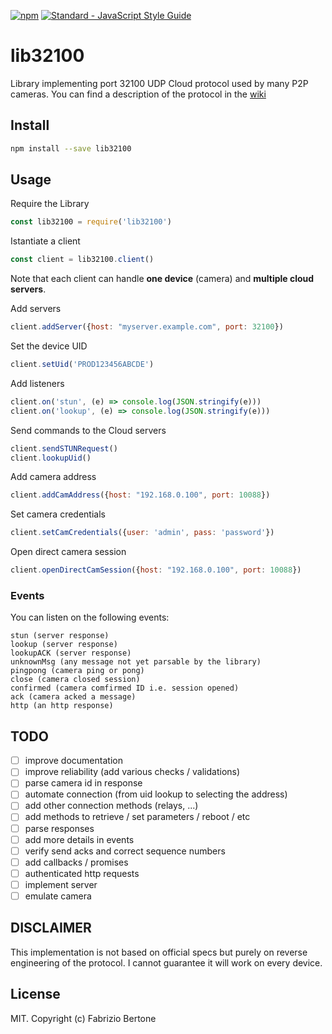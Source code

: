 [npm-image]: https://img.shields.io/badge/npm-v1.2.0-blue.svg
[npm-url]: https://npmjs.org/package/lib32100
[![npm][npm-image]][npm-url]
[![Standard - JavaScript Style Guide](https://img.shields.io/badge/code_style-standard-brightgreen.svg)](https://standardjs.com)


# lib32100
Library implementing port 32100 UDP Cloud protocol used by many P2P cameras.
You can find a description of the protocol in the [wiki](https://github.com/fbertone/lib32100/wiki)

## Install

```bash
npm install --save lib32100
```

## Usage

Require the Library
```javascript
const lib32100 = require('lib32100')
```

Istantiate a client
```javascript
const client = lib32100.client()
```
Note that each client can handle **one device** (camera) and **multiple cloud servers**.

Add servers
```javascript
client.addServer({host: "myserver.example.com", port: 32100})
```

Set the device UID
```javascript
client.setUid('PROD123456ABCDE')
```

Add listeners
```javascript
client.on('stun', (e) => console.log(JSON.stringify(e)))
client.on('lookup', (e) => console.log(JSON.stringify(e)))
```

Send commands to the Cloud servers
```javascript
client.sendSTUNRequest()
client.lookupUid()
```

Add camera address
```javascript
client.addCamAddress({host: "192.168.0.100", port: 10088})
```

Set camera credentials
```javascript
client.setCamCredentials({user: 'admin', pass: 'password'})
```

Open direct camera session
```javascript
client.openDirectCamSession({host: "192.168.0.100", port: 10088})
```

### Events

You can listen on the following events:
```
stun (server response)
lookup (server response)
lookupACK (server response)
unknownMsg (any message not yet parsable by the library)
pingpong (camera ping or pong)
close (camera closed session)
confirmed (camera comfirmed ID i.e. session opened)
ack (camera acked a message)
http (an http response)
```

## TODO

- [ ] improve documentation
- [ ] improve reliability (add various checks / validations)
- [ ] parse camera id in response
- [ ] automate connection (from uid lookup to selecting the address)
- [ ] add other connection methods (relays, ...)
- [ ] add methods to retrieve / set parameters / reboot / etc
- [ ] parse responses
- [ ] add more details in events
- [ ] verify send acks and correct sequence numbers
- [ ] add callbacks / promises
- [ ] authenticated http requests
- [ ] implement server
- [ ] emulate camera

## DISCLAIMER
This implementation is not based on official specs but purely on reverse engineering of the protocol.
I cannot guarantee it will work on every device.

## License
MIT. Copyright (c) Fabrizio Bertone
